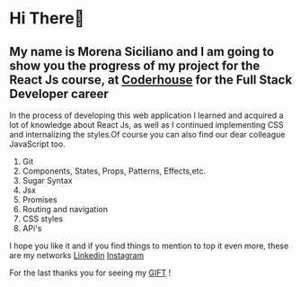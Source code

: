 # Hi There👋

## My name is Morena Siciliano and I am going to show you the progress of my project for the React Js course, at [Coderhouse](https://www.coderhouse.com/) for the Full Stack Developer career

In the process of developing this web application I learned and acquired a lot of knowledge about React Js, as well as I continued implementing CSS and internalizing the styles.Of course you can also find our dear colleague JavaScript too.

1. Git
2. Components, States, Props, Patterns, Effects,etc.
3. Sugar Syntax
4. Jsx
5. Promises
6. Routing and navigation
7. CSS styles
8. APi's

I hope you like it and if you find things to mention to top it even more, these are my networks
[Linkedin](https://www.linkedin.com/in/morena-siciliano-179876273/)
[Instagram](https://www.instagram.com/moresiciliano/)

For the last thanks you for seeing my [GIFT](https://www.loom.com/share/fccd3508daf04c8aa604f2aa4b663a75?t=6&sid=54d7026f-1207-45d5-aacd-0e91797b3db2) !
